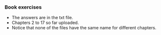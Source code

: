 ### Book exercises 
- The answers are in the txt file.
- Chapters 2 to 17 so far uploaded.
- Notice that none of the files have the same name for different chapters.
